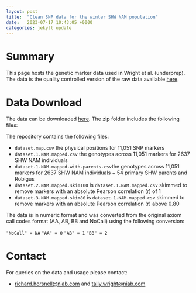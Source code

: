 ```yaml
---
layout: post
title:  "Clean SNP data for the winter SHW NAM population"
date:   2023-07-17 10:43:05 +0000
categories: jekyll update
---
```


# Summary 

This page hosts the genetic marker data used in Wright et al. (underprep). The data is the quality controlled version of the raw data available [here](https://niab.github.io/niab-dfw-wp3/jekyll/update/2022/12/12/SNP-data-for-the-winter-SHW-NAM-population.html).

# Data Download

The data can be downloaded [here](https://github.com/NIAB/niab-dfw-wp3/raw/main/data/clean.niab.winter.shw.nam.zip). The zip folder includes the following files:

The repository contains the following files:
- `dataset.map.csv` the physical positions for 11,051 SNP markers
- `dataset.1.NAM.mapped.csv` the genotypes across 11,051 markers for 2637 SHW NAM individuals  
- `dataset.1.NAM.mapped.with.parents.csv`the genotypes across 11,051 markers for 2637 SHW NAM individuals + 54 primary SHW parents and Robigus
- `dataset.2.NAM.mapped.skim100` is `dataset.1.NAM.mapped.csv` skimmed to remove markers with an absolute Pearson correlation (r) of 1
- `dataset.3.NAM.mapped.skim80` is `dataset.1.NAM.mapped.csv` skimmed to remove markers with an absolute Pearson correlation (r) above 0.80

The data is in numeric format and was converted from the original axiom call codes format (AA, AB, BB and NoCall) using the following conversion:

`"NoCall" = NA`
`"AA" = 0`
`"AB" = 1`
`"BB" = 2`

# Contact 

For queries on the data and usage please contact:

- richard.horsnell@niab.com and tally.wright@niab.com 


